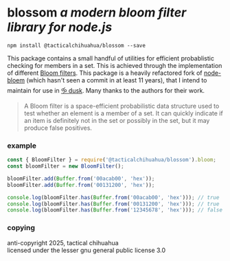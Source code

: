 # blossom *a modern bloom filter library for node.js*

```
npm install @tacticalchihuahua/blossom --save
```

This package contains a small handful of utilities for efficient 
probablistic checking for members in a set. This is achieved through 
the implementation of different [Bloom filters](https://en.wikipedia.org/wiki/Bloom_filter). 
This package is a heavily refactored fork of [node-bloem](https://github.com/wiedi/node-bloem) 
(which hasn't seen a commit in at least 11 years), that I intend to 
maintain for use in [🝰 dusk](https://rundusk.org). Many thanks to the 
authors for their work.

> A Bloom filter is a space-efficient probabilistic data structure 
> used to test whether an element is a member of a set. It can quickly 
> indicate if an item is definitely not in the set or possibly in the set,
> but it may produce false positives.

### example

```js
const { BloomFilter } = require('@tacticalchihuahua/blossom').bloom;
const bloomFilter = new BloomFilter();

bloomFilter.add(Buffer.from('00acab00', 'hex'));
bloomFilter.add(Buffer.from('00131200', 'hex'));

console.log(bloomFilter.has(Buffer.from('00acab00', 'hex'))); // true
console.log(bloomFilter.has(Buffer.from('00131200', 'hex'))); // true
console.log(bloomFilter.has(Buffer.from('12345678', 'hex'))); // false
```

### copying

anti-copyright 2025, tactical chihuahua  
licensed under the lesser gnu general public license 3.0
